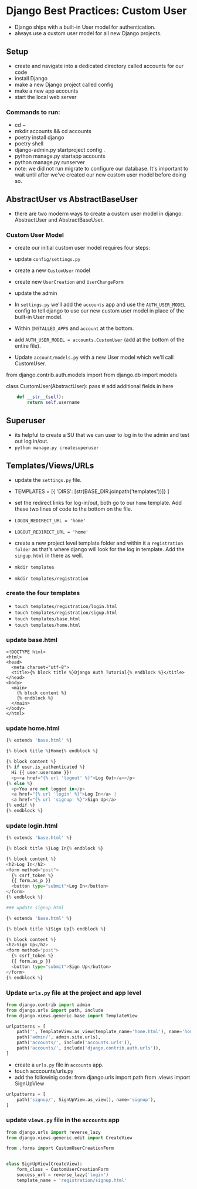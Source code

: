 # Django Best Practices: Custom User

- Django ships with a built-in User model for authentication.
- always use a custom user model for all new Django projects.

## Setup

- create and navigate into a dedicated directory called accounts for our code
- install Django
- make a new Django project called config
- make a new app accounts
- start the local web server

### Commands to run:

- cd ~
- mkdir accounts && cd accounts
- poetry install django
- poetry shell
- django-admin.py startproject config .
- python manage.py startapp accounts
- python manage.py runserver
- note: we did not run migrate to configure our database. It's important to wait until after we've created our new custom user model before doing so.

## AbstractUser vs AbstractBaseUser

- there are two moderm ways to create a custom user model in django: AbstractUser and AbstractBaseUser.

### Custom User Model

- create our initial custom user model requires four steps:
- update `config/settings.py`
- create a new `CustomUser` model
- create new `UserCreation` and `UserChangeForm`
- update the admin

- In `settings.py` we'll add the `accounts` app and use the `AUTH_USER_MODEL` config to tell django to use our new custom user model in place of the built-in User model.
- Within `INSTALLED_APPS` and `account` at the bottom.
- add `AUTH_USER_MODEL = accounts.CustomUser` (add at the bottom of the entire file).
- Update `account/models.py` with a new User model which we'll call CustomUser.

from django.contrib.auth.models import
from django.db import models

class CustomUser(AbstractUser):
    pass
    # add additional fields in here
```python
    def __str__(self):
        return self.username
```
## Superuser

- its helpful to create a SU that we can user to log in to the admin and test out log in/out. 
- `python manage.py createsuperuser`

## Templates/Views/URLs

- update the `settings.py` file.
- TEMPLATES = [{ 'DIRS': [str(BASE_DIR.joinpath('templates'))]}
]
- set the redirect links for log-in/out, both go to our `home` template. Add these two lines of code to the bottom on the file.
- `LOGIN_REDIRECT_URL = 'home'`
- `LOGOUT_REDIRECT_URL = 'home'`

- create a new project level template folder and within it a `registration folder` as that's where django will look for the log in template. Add the `singup.html` in there as well.
- `mkdir templates`
- `mkdir templates/registration`

### create the four templates

- `touch templates/registration/login.html`
- `touch templates/registration/sigup.html`
- `touch templates/base.html`
- `touch templates/home.html`

### update base.html
```
<!DOCTYPE html>
<html>
<head>
  <meta charset="utf-8">
  <title>{% block title %}Django Auth Tutorial{% endblock %}</title>
</head>
<body>
  <main>
    {% block content %}
    {% endblock %}
  </main>
</body>
</html>
```
### update home.html
```python
{% extends 'base.html' %}

{% block title %}Home{% endblock %}

{% block content %}
{% if user.is_authenticated %}
  Hi {{ user.username }}!
  <p><a href="{% url 'logout' %}">Log Out</a></p>
{% else %}
  <p>You are not logged in</p>
  <a href="{% url 'login' %}">Log In</a> |
  <a href="{% url 'signup' %}">Sign Up</a>
{% endif %}
{% endblock %}
```
### update login.html
```python
{% extends 'base.html' %}

{% block title %}Log In{% endblock %}

{% block content %}
<h2>Log In</h2>
<form method="post">
  {% csrf_token %}
  {{ form.as_p }}
  <button type="submit">Log In</button>
</form>
{% endblock %}

### update signup.html

{% extends 'base.html' %}

{% block title %}Sign Up{% endblock %}

{% block content %}
<h2>Sign Up</h2>
<form method="post">
  {% csrf_token %}
  {{ form.as_p }}
  <button type="submit">Sign Up</button>
</form>
{% endblock %}
```
### Update `urls.py` file at the project and app level
```python
from django.contrib import admin
from django.urls import path, include
from django.views.generic.base import TemplateView

urlpatterns = [
    path('', TemplateView.as_view(template_name='home.html'), name='home'),
    path('admin/', admin.site.urls),
    path('accounts/', include('accounts.urls')),
    path('accounts/', include('django.contrib.auth.urls')),
]
```
- create a `urls.py` file in `accounts` app.
- touch acccounts/urls.py
- add the followinig code:
from django.urls import path
from .views import SignUpView

```python
urlpatterns = [
    path('signup/', SignUpView.as_view(), name='signup'),
]
```
### update `views.py` file in the `accounts` app

```python
from django.urls import reverse_lazy
from django.views.generic.edit import CreateView

from .forms import CustomUserCreationForm


class SignUpView(CreateView):
    form_class = CustomUserCreationForm
    success_url = reverse_lazy('login')
    template_name = 'registration/signup.html'
```
